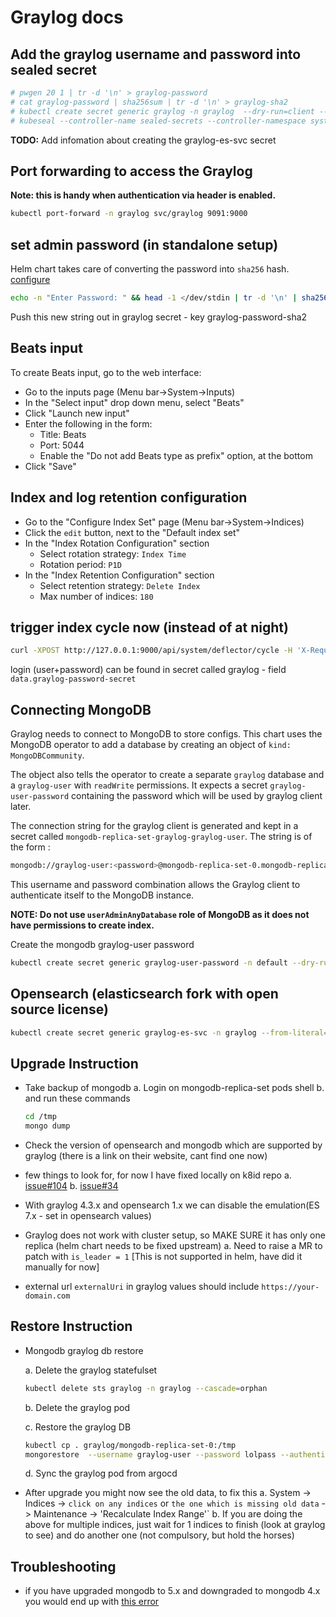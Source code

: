 # Graylog docs

## Add the graylog username and password into sealed secret

```sh
# pwgen 20 1 | tr -d '\n' > graylog-password
# cat graylog-password | sha256sum | tr -d '\n' > graylog-sha2
# kubectl create secret generic graylog -n graylog  --dry-run=client --from-file=graylog-password-secret=./graylog-password --from-file=graylog-password-sha2=./graylog-sha2 -o json >graylog.json
# kubeseal --controller-name sealed-secrets --controller-namespace system < graylog.json > graylog-final.json
```

**TODO:** Add infomation about creating the graylog-es-svc secret

## Port forwarding to access the Graylog

**Note: this is handy when authentication via header is enabled.**

```sh
kubectl port-forward -n graylog svc/graylog 9091:9000
```

## set admin password (in standalone setup)

Helm chart takes care of converting the password into `sha256` hash. [configure](https://docs.graylog.org/en/4.0/pages/getting_started/configure.html)

```sh
echo -n "Enter Password: " && head -1 </dev/stdin | tr -d '\n' | sha256sum | cut -d" " -f1
```

Push this new string out in graylog secret - key graylog-password-sha2

## Beats input

To create Beats input, go to the web interface:

* Go to the inputs page (Menu bar->System->Inputs)
* In the "Select input" drop down menu, select "Beats"
* Click "Launch new input"
* Enter the following in the form:
  * Title: Beats
  * Port: 5044
  * Enable the "Do not add Beats type as prefix" option, at the bottom
* Click "Save"

## Index and log retention configuration

* Go to the "Configure Index Set" page (Menu bar->System->Indices)
* Click the `edit` button, next to the "Default index set"
* In the "Index Rotation Configuration" section
  * Select rotation strategy: `Index Time`
  * Rotation period: `P1D`
* In the "Index Retention Configuration" section
  * Select retention strategy: `Delete Index`
  * Max number of indices: `180`

## trigger index cycle now (instead of at night)

```sh
curl -XPOST http://127.0.0.1:9000/api/system/deflector/cycle -H 'X-Requested-By: localhost'
```

login (user+password) can be found in secret called graylog - field `data.graylog-password-secret`

## Connecting MongoDB

Graylog needs to connect to MongoDB to store configs. This chart uses the MongoDB operator to
add a database by creating an object of `kind: MongoDBCommunity`.

The object also tells the operator to create a separate `graylog` database
and a `graylog-user` with `readWrite` permissions. It expects a secret `graylog-user-password`
containing the password which will be used by graylog client later.

The connection string for the graylog client is generated and kept in a secret
called `mongodb-replica-set-graylog-graylog-user`. The string is of the form :

```bash
mongodb://graylog-user:<password>@mongodb-replica-set-0.mongodb-replica-set-svc.graylog.svc.cluster.local:27017/graylog?replicaSet=mongodb-replica-set&ssl=false
```

This username and password combination allows the Graylog client to authenticate itself to the MongoDB instance.

**NOTE: Do not use `userAdminAnyDatabase` role of MongoDB as it does not have permissions to create index.**

Create the mongodb graylog-user password

```bash
kubectl create secret generic graylog-user-password -n default --dry-run=client --from-literal=password=lolpassword -o yaml
```

## Opensearch (elasticsearch fork with open source license)

```bash
kubectl create secret generic graylog-es-svc -n graylog --from-literal=url='http://admin:admin@opensearch-cluster-master:9200' -o yaml
```

## Upgrade Instruction

* Take backup of mongodb
  a. Login on mongodb-replica-set pods shell
  b. and run these commands

  ```bash
  cd /tmp
  mongo dump
  ```

* Check the version of opensearch and mongodb which are supported by graylog
  (there is a link on their website, cant find one now)
* few things to look for, for now I have fixed locally on k8id repo
  a. [issue#104](https://github.com/KongZ/charts/issues/104)
  b. [issue#34](https://github.com/KongZ/charts/issues/34)
* With graylog 4.3.x and opensearch 1.x we can disable the emulation(ES 7.x - set in opensearch values)
* Graylog does not work with cluster setup, so MAKE SURE it has only one replica (helm chart needs to be fixed upstream)
  a. Need to raise a MR to patch with `is_leader = 1` [This is not supported in helm, have did it manually for now]
* external url `externalUri` in graylog values should include `https://your-domain.com`

## Restore Instruction

* Mongodb graylog db restore

  a. Delete the graylog statefulset

  ```bash
  kubectl delete sts graylog -n graylog --cascade=orphan
  ```

  b. Delete the graylog pod

  c. Restore the graylog DB

  ```bash
  kubectl cp . graylog/mongodb-replica-set-0:/tmp
  mongorestore  --username graylog-user --password lolpass --authenticationDatabase graylog -d graylog ./tmp
  ```

  d. Sync the graylog pod from argocd

* After upgrade you might now see the old data, to fix this
  a. System
       -> Indices
       -> `click on any indices` or `the one which is missing old data`
       -> Maintenance
       -> 'Recalculate Index Range'`
  b. If you are doing the above for multiple indices, just wait for 1 indices to finish (look at graylog to see)
     and do another one (not compulsory, but hold the horses)

## Troubleshooting

* if you have upgraded mongodb to 5.x and downgraded to mongodb 4.x you would end up with
  [this error](https://github.com/Graylog2/graylog2-server/issues/13999)
